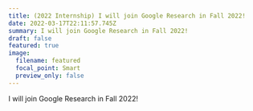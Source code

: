 ```yaml
---
title: (2022 Internship) I will join Google Research in Fall 2022!
date: 2022-03-17T22:11:57.745Z
summary: I will join Google Research in Fall 2022!
draft: false
featured: true
image:
  filename: featured
  focal_point: Smart
  preview_only: false
---
```

I will join Google Research in Fall 2022!
